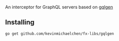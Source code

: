 An interceptor for GraphQL servers based on
[gqlgen](https://github.com/99designs/gqlgen)

## Installing
```shell
go get github.com/kevinmichaelchen/fx-libs/gqlgen
```